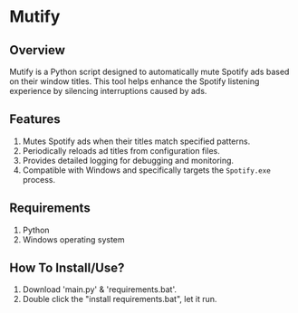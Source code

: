# Mutify

## Overview

Mutify is a Python script designed to automatically mute Spotify ads based on their window titles. This tool helps enhance the Spotify listening experience by silencing interruptions caused by ads.

## Features

1. Mutes Spotify ads when their titles match specified patterns.
2. Periodically reloads ad titles from configuration files.
3. Provides detailed logging for debugging and monitoring.
4. Compatible with Windows and specifically targets the `Spotify.exe` process.

## Requirements

1. Python
2. Windows operating system

## How To Install/Use?

1. Download 'main.py' & 'requirements.bat'.
2. Double click the "install requirements.bat", let it run.
